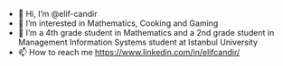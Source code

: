 - 👋 Hi, I’m @elif-candir
- 👀 I’m interested in Mathematics, Cooking and Gaming
- 🌱 I’m a 4th grade student in Mathematics and a 2nd grade student in Management Information Systems student at Istanbul University
- 📫 How to reach me https://www.linkedin.com/in/elifcandir/

<!---
elif-candir/elif-candir is a ✨ special ✨ repository because its `README.md` (this file) appears on your GitHub profile.
You can click the Preview link to take a look at your changes.
- 💞️ I’m looking to collaborate on ...
--->
